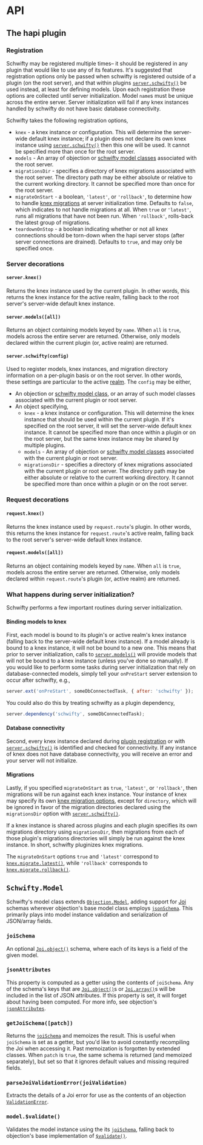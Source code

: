 # API
## The hapi plugin
### Registration
Schwifty may be registered multiple times– it should be registered in any plugin that would like to use any of its features.  It's suggested that registration options only be passed when schwifty is registered outside of a plugin (on the root server), and that within plugins [`server.schwifty()`](#serverschwiftyconfig) be used instead, at least for defining models.  Upon each registration these options are collected until server initialization.  Model `name`s must be unique across the entire server.  Server initialization will fail if any knex instances handled by schwifty do not have basic database connectivity.

Schwifty takes the following registration options,

  - `knex` - a knex instance or configuration.  This will determine the server-wide default knex instance; if a plugin does not declare its own knex instance using [`server.schwifty()`](#serverschwiftyconfig) then this one will be used.  It cannot be specified more than once for the root server.
  - `models` - An array of objection or [schwifty model classes](#schwiftymodel) associated with the root server.
  - `migrationsDir` - specifies a directory of knex migrations associated with the root server.  The directory path may be either absolute or relative to the current working directory.  It cannot be specified more than once for the root server.
  - `migrateOnStart` - a boolean, `'latest'`, or `'rollback'`, to determine how to handle [knex migrations](http://knexjs.org/#Migrations) at server initialization time.  Defaults to `false`, which indicates to not handle migrations at all.  When `true` or `'latest'`, runs all migrations that have not been run.  When `'rollback'`, rolls-back the latest group of migrations.
  - `teardownOnStop` - a boolean indicating whether or not all knex connections should be torn-down when the hapi server stops (after server connections are drained).  Defaults to `true`, and may only be specified once.


### Server decorations
#### `server.knex()`
Returns the knex instance used by the current plugin. In other words, this returns the knex instance for the active realm, falling back to the root server's server-wide default knex instance.

#### `server.models([all])`
Returns an object containing models keyed by `name`.  When `all` is `true`, models across the entire server are returned.  Otherwise, only models declared within the current plugin (or, active realm) are returned.

#### `server.schwifty(config)`
Used to register models, knex instances, and migration directory information on a per-plugin basis or on the root server.  In other words, these settings are particular to the active [realm](https://github.com/hapijs/hapi/blob/master/API.md#serverrealm).  The `config` may be either,

  - An objection or [schwifty model class](#schwiftymodel), or an array of such model classes associated with the current plugin or root server.
  - An object specifying,
    - `knex` - a knex instance or configuration.  This will determine the knex instance that should be used within the current plugin.  If it's specified on the root server, it will set the server-wide default knex instance.  It cannot be specified more than once within a plugin or on the root server, but the same knex instance may be shared by multiple plugins.
    - `models` - An array of objection or [schwifty model classes](#schwiftymodel) associated with the current plugin or root server.
    - `migrationsDir` - specifies a directory of knex migrations associated with the current plugin or root server.  The directory path may be either absolute or relative to the current working directory.  It cannot be specified more than once within a plugin or on the root server.


### Request decorations
#### `request.knex()`
Returns the knex instance used by `request.route`'s plugin. In other words, this returns the knex instance for `request.route`'s active realm, falling back to the root server's server-wide default knex instance.

#### `request.models([all])`
Returns an object containing models keyed by `name`.  When `all` is `true`, models across the entire server are returned.  Otherwise, only models declared within `request.route`'s plugin (or, active realm) are returned.

### What happens during server initialization?
Schwifty performs a few important routines during server initialization.

#### Binding models to knex
First, each model is bound to its plugin's or active realm's knex instance (falling back to the server-wide default knex instance).  If a model already is bound to a knex instance, it will not be bound to a new one.  This means that prior to server initialization, calls to [`server.models()`](#servermodelsall) will provide models that will not be bound to a knex instance (unless you've done so manually).  If you would like to perform some tasks during server initialization that rely on database-connected models, simply tell your `onPreStart` server extension to occur after schwifty, e.g.,
```js
server.ext('onPreStart', someDbConnectedTask, { after: 'schwifty' });
```

You could also do this by treating schwifty as a plugin dependency,
```js
server.dependency('schwifty', someDbConnectedTask);
```

#### Database connectivity
Second, every knex instance declared during [plugin registration](#registration) or with [`server.schwifty()`](#serverschwiftyconfig) is identified and checked for connectivity.  If any instance of knex does not have database connectivity, you will receive an error and your server will not initialize.

#### Migrations
Lastly, if you specified `migrateOnStart` as `true`, `'latest'`, or `'rollback'`, then migrations will be run against each knex instance.  Your instance of knex may specify its own [knex migration options](http://knexjs.org/#Migrations-API), except for `directory`, which will be ignored in favor of the migration directories declared using the `migrationsDir` option with [`server.schwifty()`](#serverschwiftyconfig).

If a knex instance is shared across plugins and each plugin specifies its own migrations directory using `migrationsDir`, then migrations from each of those plugin's migrations directories will simply be run against the knex instance.  In short, schwifty pluginizes knex migrations.

The `migrateOnStart` options `true` and `'latest'` correspond to [`knex.migrate.latest()`](http://knexjs.org/#Migrations-latest), while `'rollback'` corresponds to [`knex.migrate.rollback()`](http://knexjs.org/#Migrations-rollback).

## `Schwifty.Model`
Schwifty's model class extends [`Objection.Model`](http://vincit.github.io/objection.js/#model), adding support for [Joi](https://github.com/hapijs/joi) schemas wherever objection's base model class employs [`jsonSchema`](http://vincit.github.io/objection.js/#jsonschema).  This primarily plays into model instance validation and serialization of JSON/array fields.

### `joiSchema`
An optional [`Joi.object()`](https://github.com/hapijs/joi/blob/master/API.md#object) schema, where each of its keys is a field of the given model.

### `jsonAttributes`
This property is computed as a getter using the contents of `joiSchema`.  Any of the schema's keys that are [`Joi.object()`](https://github.com/hapijs/joi/blob/master/API.md#object)s or [`Joi.array()`](https://github.com/hapijs/joi/blob/master/API.md#array)s will be included in the list of JSON attributes.  If this property is set, it will forget about having been computed.  For more info, see objection's [`jsonAttributes`](http://vincit.github.io/objection.js/#jsonattributes).

### `getJoiSchema([patch])`
Returns the [`joiSchema`](#joischema) and memoizes the result.  This is useful when `joiSchema` is set as a getter, but you'd like to avoid constantly recompiling the Joi when accessing it.  Past memoization is forgotten by extended classes.  When `patch` is `true`, the same schema is returned (and memoized separately), but set so that it ignores default values and missing required fields.

### `parseJoiValidationError(joiValidation)`
Extracts the details of a Joi error for use as the contents of an objection [`ValidationError`](http://vincit.github.io/objection.js/#validationerror).

### `model.$validate()`
Validates the model instance using the its [`joiSchema`](#joischema), falling back to objection's base implementation of [`$validate()`](http://vincit.github.io/objection.js/#_s_validate).
